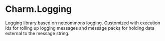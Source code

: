# Charm.Logging
Logging library based on netcommons logging. Customized with execution Ids for rolling up logging messages and message packs for holding data external to the message string.
